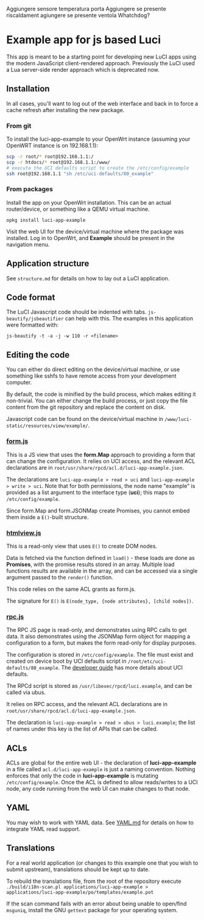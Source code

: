 Aggiungere sensore temperatura porta 
Aggiungere se presente riscaldament
agiungere se presente ventola
Whatchdog?


# Example app for js based Luci

This app is meant to be a starting point for developing new LuCI apps using the modern JavaScript client-rendered approach.
Previously the LuCI used a Lua server-side render approach which is deprecated now.

## Installation

In all cases, you'll want to log out of the web interface and back in to force a cache refresh after installing the new package.

### From git

To install the luci-app-example to your OpenWrt instance (assuming your OpenWRT instance is on 192.168.1.1):

```sh
scp -r root/* root@192.168.1.1:/
scp -r htdocs/* root@192.168.1.1:/www/
# execute the UCI defaults script to create the /etc/config/example
ssh root@192.168.1.1 "sh /etc/uci-defaults/80_example"
```

### From packages

Install the app on your OpenWrt installation. This can be an actual router/device, or something like a QEMU virtual machine.

`opkg install luci-app-example`

Visit the web UI for the device/virtual machine where the package was installed.
Log in to OpenWrt, and **Example** should be present in the navigation menu.

## Application structure

See `structure.md` for details on how to lay out a LuCI application.

## Code format

The LuCI Javascript code should be indented with tabs.
`js-beautify/jsbeautifier` can help with this.
The examples in this application were formatted with:

    js-beautify -t -a -j -w 110 -r <filename>


## Editing the code

You can either do direct editing on the device/virtual machine, or use something like sshfs to have remote access from your development computer.

By default, the code is minified by the build process, which makes editing it non-trivial.
You can either change the build process, or just copy the file content from the git repository and replace the content on disk.

Javascript code can be found on the device/virtual machine in `/www/luci-static/resources/view/example/`.

### [form.js](./htdocs/luci-static/resources/view/example/form.js)

This is a JS view that uses the **form.Map** approach to providing a form that can change the configuration.
It relies on UCI access, and the relevant ACL declarations are in `root/usr/share/rpcd/acl.d/luci-app-example.json`.

The declarations are `luci-app-example > read > uci` and `luci-app-example > write > uci`.
Note that for both permissions, the node name "example" is provided as a list argument to the interface type (**uci**); this maps to `/etc/config/example`.

Since form.Map and form.JSONMap create Promises, you cannot embed them inside a `E()`-built structure.

### [htmlview.js](./htdocs/luci-static/resources/view/example/htmlview.js)

This is a read-only view that uses `E()` to create DOM nodes.

Data is fetched via the function defined in `load()` - these loads are done as **Promises**, with the promise results stored in an array.
Multiple load functions results are available in the array, and can be accessed via a single argument passed to the `render()` function.

This code relies on the same ACL grants as form.js.

The signature for `E()` is `E(node_type, {node attributes}, [child nodes])`.

### [rpc.js](./htdocs/luci-static/resources/view/example/rpc.js)

The RPC JS page is read-only, and demonstrates using RPC calls to get data.
It also demonstrates using the JSONMap form object for mapping a configuration to a form, but makes the form read-only for display purposes.

The configuration is stored in `/etc/config/example`.
The file must exist and created on device boot by UCI defaults script in `/root/etc/uci-defaults/80_example`.
The [developer guide](https://openwrt.org/docs/guide-developer/uci-defaults) has more details about UCI defaults.

The RPCd script is stored as `/usr/libexec/rpcd/luci.example`, and can be called via ubus.

It relies on RPC access, and the relevant ACL declarations are in `root/usr/share/rpcd/acl.d/luci-app-example.json`.

The declaration is `luci-app-example > read > ubus > luci.example`; the list of names under this key is the list of APIs that can be called.

## ACLs

ACLs are global for the entire web UI - the declaration of **luci-app-example** in a file called `acl.d/luci-app-example` is just a naming convention.
Nothing enforces that only the code in **luci-app-example** is mutating `/etc/config/example`.
Once the ACL is defined to allow reads/writes to a UCI node, any code running from the web UI can make changes to that node.

## YAML

You may wish to work with YAML data. See [YAML.md](YAML.md) for details on how to integrate YAML read support.

## Translations

For a real world application (or changes to this example one that you wish to submit upstream), translations should be kept up to date.

To rebuild the translations file, from the root of the repository execute `./build/i18n-scan.pl applications/luci-app-example > applications/luci-app-example/po/templates/example.pot`

If the scan command fails with an error about being unable to open/find `msguniq`, install the GNU `gettext` package for your operating system.
